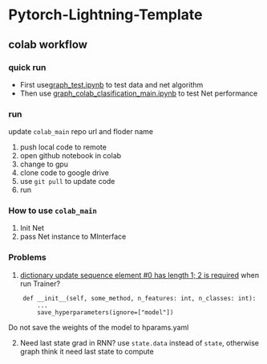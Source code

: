 # Pytorch-Lightning-Template

## colab workflow

### quick run

+ First use[graph_test.ipynb](graph_test.ipynb) to test data and net algorithm
+ Then use [graph_colab_clasification_main.ipynb](graph_colab_clasification_main.ipynb) to test Net performance

### run

update `colab_main` repo url and floder name

1. push local code to remote
2. open github notebook in colab
3. change to gpu
4. clone code to google drive
5. use `git pull` to update code
6. run

### How to use `colab_main`

1. Init Net
2. pass Net instance to MInterface

### Problems

1. [dictionary update sequence element #0 has length 1; 2 is required](https://github.com/Lightning-AI/lightning/issues/9318)
   when run Trainer?

```
    def __init__(self, some_method, n_features: int, n_classes: int):
        ...
        save_hyperparameters(ignore=["model"])
```

Do not save the weights of the model to hparams.yaml

2. Need last state grad in RNN?
use `state.data` instead of `state`, otherwise graph think it need last state to compute
